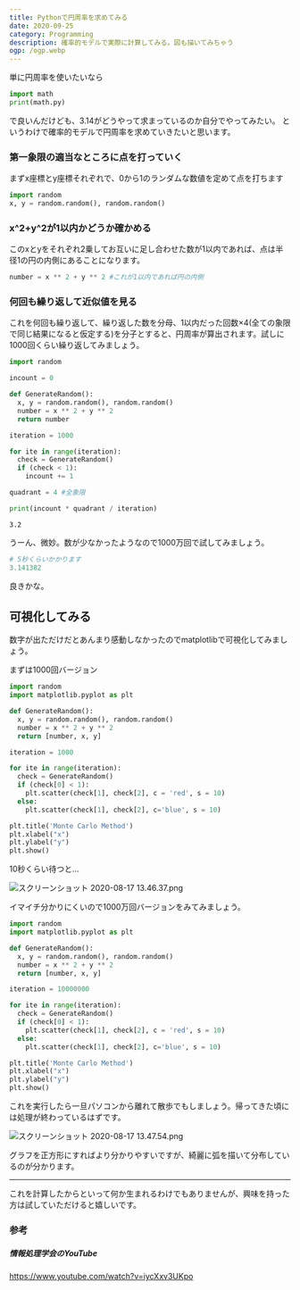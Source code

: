 ```yaml
---
title: Pythonで円周率を求めてみる
date: 2020-09-25
category: Programming
description: 確率的モデルで実際に計算してみる。図も描いてみちゃう
ogp: /ogp.webp
---
```


単に円周率を使いたいなら

```python
import math
print(math.py)
```
で良いんだけども、3.14がどうやって求まっているのか自分でやってみたい。
というわけで確率的モデルで円周率を求めていきたいと思います。

### 第一象限の適当なところに点を打っていく
まずx座標とy座標それぞれで、0から1のランダムな数値を定めて点を打ちます

```python
import random
x, y = random.random(), random.random()
```

### x^2+y^2が1以内かどうか確かめる
このxとyをそれぞれ2乗してお互いに足し合わせた数が1以内であれば、点は半径1の円の内側にあることになります。

```python
number = x ** 2 + y ** 2 #これが1以内であれば円の内側
```

### 何回も繰り返して近似値を見る
これを何回も繰り返して、繰り返した数を分母、1以内だった回数×4(全ての象限で同じ結果になると仮定する)を分子とすると、円周率が算出されます。試しに1000回くらい繰り返してみましょう。

```python
import random

incount = 0

def GenerateRandom():
  x, y = random.random(), random.random()
  number = x ** 2 + y ** 2
  return number

iteration = 1000

for ite in range(iteration):
  check = GenerateRandom()
  if (check < 1):
    incount += 1

quadrant = 4 #全象限

print(incount * quadrant / iteration)
```

```
3.2
```

うーん、微妙。数が少なかったようなので1000万回で試してみましょう。

```python
# 5秒くらいかかります
3.141382
```
良きかな。

## 可視化してみる
数字が出ただけだとあんまり感動しなかったのでmatplotlibで可視化してみましょう。

まずは1000回バージョン

```python
import random
import matplotlib.pyplot as plt

def GenerateRandom():
  x, y = random.random(), random.random()
  number = x ** 2 + y ** 2
  return [number, x, y]

iteration = 1000

for ite in range(iteration):
  check = GenerateRandom()
  if (check[0] < 1):
    plt.scatter(check[1], check[2], c = 'red', s = 10)
  else:
    plt.scatter(check[1], check[2], c='blue', s = 10)

plt.title('Monte Carlo Method')
plt.xlabel("x")
plt.ylabel("y")
plt.show()
```
10秒くらい待つと...

![スクリーンショット 2020-08-17 13.46.37.png](https://qiita-image-store.s3.ap-northeast-1.amazonaws.com/0/502570/d2bc12c7-f00d-5a81-d959-de0bee92d04c.png)

イマイチ分かりにくいので1000万回バージョンをみてみましょう。

```python
import random
import matplotlib.pyplot as plt

def GenerateRandom():
  x, y = random.random(), random.random()
  number = x ** 2 + y ** 2
  return [number, x, y]

iteration = 10000000

for ite in range(iteration):
  check = GenerateRandom()
  if (check[0] < 1):
    plt.scatter(check[1], check[2], c = 'red', s = 10)
  else:
    plt.scatter(check[1], check[2], c='blue', s = 10)

plt.title('Monte Carlo Method')
plt.xlabel("x")
plt.ylabel("y")
plt.show()
```
これを実行したら一旦パソコンから離れて散歩でもしましょう。帰ってきた頃には処理が終わっているはずです。

![スクリーンショット 2020-08-17 13.47.54.png](https://qiita-image-store.s3.ap-northeast-1.amazonaws.com/0/502570/58906dc5-be4f-8f52-ec53-32eabef5cbc6.png)

グラフを正方形にすればより分かりやすいですが、綺麗に弧を描いて分布しているのが分かります。

---

これを計算したからといって何か生まれるわけでもありませんが、興味を持った方は試していただけると嬉しいです。

### 参考
##### 情報処理学会のYouTube
https://www.youtube.com/watch?v=iycXxv3UKpo
